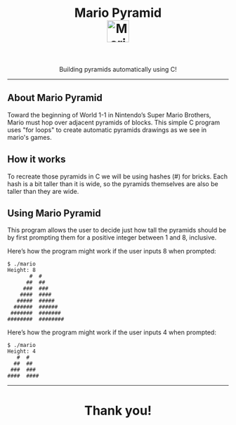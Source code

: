 <h1 align="center">
Mario Pyramid
<br>
  <img src="https://raw.githubusercontent.com/draumzinho/mario-pyramid/main/assets/mario.png" alt="Mario Pyramid" style="height: 50px">
<br>
<br>
</h1>

<p align="center">Building pyramids automatically using C!</p>

<hr />

## About Mario Pyramid
Toward the beginning of World 1-1 in Nintendo’s Super Mario Brothers, Mario must hop over adjacent pyramids of blocks. This simple C program uses "for loops" to 
create automatic pyramids drawings as we see in mario's games.

## How it works

To recreate those pyramids in C we will be using hashes (#) for bricks. Each hash is a bit taller than it is wide, so the pyramids themselves 
are also be taller than they are wide.

## Using Mario Pyramid

This program allows the user to decide just how tall the pyramids should be by first prompting them for a positive integer between 1 and 8, inclusive.

Here’s how the program might work if the user inputs 8 when prompted:

```
$ ./mario
Height: 8
       #  #
      ##  ##
     ###  ###
    ####  ####
   #####  #####
  ######  ######
 #######  #######
########  ########
```
Here’s how the program might work if the user inputs 4 when prompted:

```
$ ./mario
Height: 4
   #  #
  ##  ##
 ###  ###
####  ####
```

<hr />
<h1 align="center">
Thank you!
</h1>
